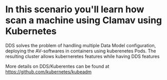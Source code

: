 # In this scenario you'll learn how scan a machine using Clamav using Kubernetes #

DDS solves the problem of handling multiple Data Model configuration, deploying the AV-softwares in containers using kuberenetes Pods. The resulting cluster allows kuberneretes features while having DDS features

More details on DDS/Kuberentes can be found at https://github.com/kubernetes/kubeadm
